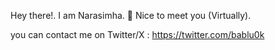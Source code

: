 Hey there!. I am Narasimha. 🤝 Nice to meet you (Virtually).


you can contact me on Twitter/X : https://twitter.com/bablu0k
